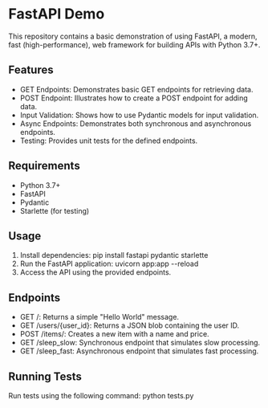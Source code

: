 # FastAPI Demo
This repository contains a basic demonstration of using FastAPI, a modern, fast (high-performance), web framework for building APIs with Python 3.7+.

## Features
* GET Endpoints: Demonstrates basic GET endpoints for retrieving data.
* POST Endpoint: Illustrates how to create a POST endpoint for adding data.
* Input Validation: Shows how to use Pydantic models for input validation.
* Async Endpoints: Demonstrates both synchronous and asynchronous endpoints.
* Testing: Provides unit tests for the defined endpoints.

## Requirements
* Python 3.7+
* FastAPI
* Pydantic
* Starlette (for testing)

## Usage
1. Install dependencies:
pip install fastapi pydantic starlette
2. Run the FastAPI application:
uvicorn app:app --reload
3. Access the API using the provided endpoints.

## Endpoints
* GET /: Returns a simple "Hello World" message.
* GET /users/{user_id}: Returns a JSON blob containing the user ID.
* POST /items/: Creates a new item with a name and price.
* GET /sleep_slow: Synchronous endpoint that simulates slow processing.
* GET /sleep_fast: Asynchronous endpoint that simulates fast processing.

## Running Tests
Run tests using the following command:
python tests.py
